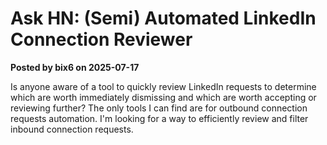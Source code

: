 # Ask HN: (Semi) Automated LinkedIn Connection Reviewer

**Posted by bix6 on 2025-07-17**

Is anyone aware of a tool to quickly review LinkedIn requests to determine which are worth immediately dismissing and which are worth accepting or reviewing further? The only tools I can find are for outbound connection requests automation. I'm looking for a way to efficiently review and filter inbound connection requests.